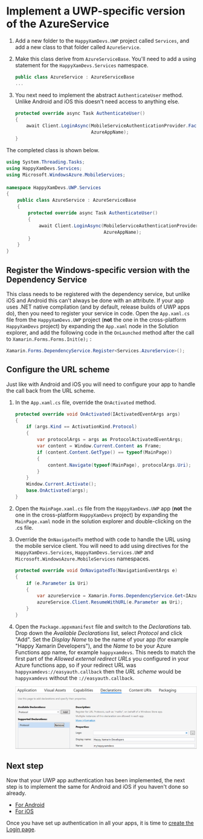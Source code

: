 # Implement a UWP-specific version of the AzureService

1. Add a new folder to the `HappyXamDevs.UWP` project called `Services`, and add a new class to that folder called `AzureService`.

2. Make this class derive from `AzureServiceBase`. You'll need to add a using statement for the `HappyXamDevs.Services` namespace.

    ```cs
    public class AzureService : AzureServiceBase
    ...
    ```

3. You next need to implement the abstract `AuthenticateUser` method. Unlike Android and iOS this doesn't need access to anything else.

    ```cs
    protected override async Task AuthenticateUser()
    {
        await Client.LoginAsync(MobileServiceAuthenticationProvider.Facebook,
                                AzureAppName);
    }
    ```

The completed class is shown below.

```cs
using System.Threading.Tasks;
using HappyXamDevs.Services;
using Microsoft.WindowsAzure.MobileServices;

namespace HappyXamDevs.UWP.Services
{
    public class AzureService : AzureServiceBase
    {
        protected override async Task AuthenticateUser()
        {
            await Client.LoginAsync(MobileServiceAuthenticationProvider.Facebook,
                                    AzureAppName);
        }
    }
}
```

## Register the Windows-specific version with the Dependency Service

This class needs to be registered with the dependency service, but unlike iOS and Android this can't always be done with an attribute. If your app uses .NET native compilation (and by default, release builds of UWP apps do), then you need to register your service in code. Open the `App.xaml.cs` file from the `HappyXamDevs.UWP` project (**not** the one in the cross-platform `HappyXamDevs` project) by expanding the `App.xaml` node in the Solution explorer, and add the following code in the `OnLaunched` method after the call to `Xamarin.Forms.Forms.Init(e);` :

```cs
Xamarin.Forms.DependencyService.Register<Services.AzureService>();
```

## Configure the URL scheme

Just like with Android and iOS you will need to configure your app to handle the call back from the URL scheme.

1. In the `App.xaml.cs` file, override the `OnActivated` method.

    ```cs
    protected override void OnActivated(IActivatedEventArgs args)
    {
        if (args.Kind == ActivationKind.Protocol)
        {
            var protocolArgs = args as ProtocolActivatedEventArgs;
            var content = Window.Current.Content as Frame;
            if (content.Content.GetType() == typeof(MainPage))
            {
                content.Navigate(typeof(MainPage), protocolArgs.Uri);
            }
        }
        Window.Current.Activate();
        base.OnActivated(args);
    }
    ```

2. Open the `MainPage.xaml.cs` file from the `HappyXamDevs.UWP` app (**not** the one in the cross-platform `HappyXamDevs` project) by expanding the `MainPage.xaml` node in the solution explorer and double-clicking on the .cs file.

3. Override the `OnNavigatedTo` method with code to handle the URL using the mobile service client. You will need to add using directives for the `HappyXamDevs.Services`, `HappyXamDevs.Services.UWP` and `Microsoft.WindowsAzure.MobileServices` namespaces.

    ```cs
    protected override void OnNavigatedTo(NavigationEventArgs e)
    {
        if (e.Parameter is Uri)
        {
            var azureService = Xamarin.Forms.DependencyService.Get<IAzureService>() as AzureService;
            azureService.Client.ResumeWithURL(e.Parameter as Uri);
        }
    }
    ```

4. Open the `Package.appxmanifest` file and switch to the _Declarations_ tab. Drop down the _Available Declarations_ list, select _Protocol_ and click "Add". Set the _Display Name_ to be the name of your app (for example "Happy Xamarin Developers"), and the _Name_ to be your Azure Functions app name, for example `happyxamdevs`. This needs to match the first part of the _Allowed external redirect URLs_ you configured in your Azure functions app, so if your redirect URL was `happyxamdevs://easyauth.callback` then the _URL scheme_ would be `happyxamdevs` without the `://easyauth.callback`.

    ![Configuring the UWP protocol](../Images/VS2017ConfigureUWPProtocol.PNG)

## Next step

Now that your UWP app authentication has been implemented, the next step is to implement the same for Android and iOS if you haven't done so already.

* [For Android](./3_1-CreateAnAzureServiceInTheMobileAppDroid.md)
* [For iOS](./3_2-CreateAnAzureServiceInTheMobileAppIos.md)

Once you have set up authentication in all your apps, it is time to [create the Login page](./4-CreateLoginPage.md).
